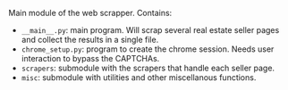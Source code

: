 Main module of the web scrapper. Contains:

- `__main__.py`: main program. Will scrap several real estate seller pages and collect the results in a single file.
- `chrome_setup.py`: program to create the chrome session. Needs user interaction to bypass the CAPTCHAs.
- `scrapers`: submodule with the scrapers that handle each seller page.
- `misc`: submodule with utilities and other miscellanous functions.
